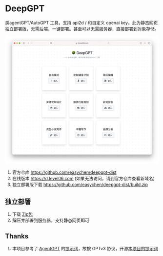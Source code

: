 # DeepGPT
类agentGPT/AutoGPT 工具，支持 api2d / 和自定义 openai key。此为静态网页独立部署版，无需后端，一键部署。甚至可以无需服务器，直接部署到对象存储。

![](images/20230627180754.png)

1. 官方仓库 <https://github.com/easychen/deepgpt-dist>
1. 在线版本 <https://d.level06.com> (如果无法访问，请到官方仓库查看新域名)
1. 独立部署版下载 <https://github.com/easychen/deepgpt-dist/build.zip>

## 独立部署

1. 下载 [Zip包](./build.zip)
1. 解压并部署到服务器，支持静态网页即可

## Thanks

1. 本项目参考了 [AgentGPT](https://github.com/reworkd/AgentGPT) 的[提示词](https://github.com/reworkd/AgentGPT/blob/main/platform/reworkd_platform/web/api/agent/prompts.py)，故按 GPTv3 协议，开源[本项目的提示词](./prompt.js)